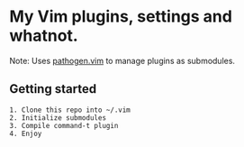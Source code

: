 # My Vim plugins, settings and whatnot.

Note: Uses [pathogen.vim](https://github.com/tpope/vim-pathogen) to manage plugins as submodules.

## Getting started

    1. Clone this repo into ~/.vim
    2. Initialize submodules
    3. Compile command-t plugin
    4. Enjoy
